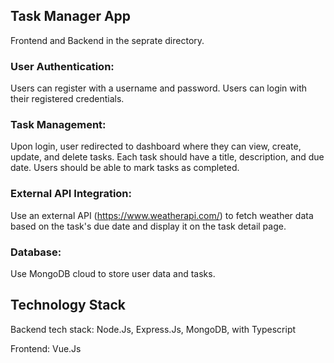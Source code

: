 ## Task Manager App

Frontend and Backend in the seprate directory.

### User Authentication:
Users can register with a username and password.
Users can login with their registered credentials.

### Task Management:
Upon login, user redirected to dashboard where they can view, create, update, and delete tasks.
Each task should have a title, description, and due date.
Users should be able to mark tasks as completed.

### External API Integration:
Use an external API (https://www.weatherapi.com/) to fetch weather data based on the task's due date and display it on the task detail page.

### Database:
Use MongoDB cloud to store user data and tasks.

## Technology Stack

Backend tech stack: Node.Js, Express.Js, MongoDB, with Typescript

Frontend: Vue.Js

